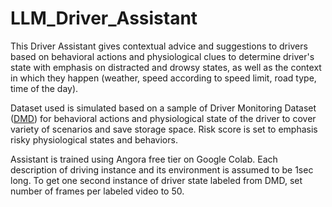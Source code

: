 # LLM_Driver_Assistant

This Driver Assistant gives contextual advice and suggestions to drivers based on behavioral actions and physiological clues to determine driver's state with emphasis on distracted and drowsy states, as well as the context in which they happen (weather, speed according to speed limit, road type, time of the day). 

Dataset used is simulated based on a sample of Driver Monitoring Dataset ([DMD](https://dmd.vicomtech.org/)) for behavioral actions and physiological state of the driver to cover variety of scenarios and save storage space. Risk score is set to emphasis risky physiological states and behaviors. 

Assistant is trained using Angora free tier on Google Colab. Each description of driving instance and its environment is assumed to be 1sec long. To get one second instance of driver state labeled from DMD, set number of frames per labeled video to 50.
